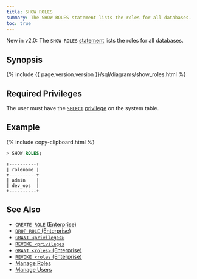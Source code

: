 ```yaml
---
title: SHOW ROLES
summary: The SHOW ROLES statement lists the roles for all databases.
toc: true
---
```


<span class="version-tag">New in v2.0:</span> The `SHOW ROLES` [statement](sql-statements.html) lists the roles for all databases.


## Synopsis

<section>{%  include {{  page.version.version  }}/sql/diagrams/show_roles.html %}</section>

## Required Privileges

The user must have the [`SELECT`](select-clause.html) [privilege](privileges.html) on the system table.

## Example

{%  include copy-clipboard.html %}
~~~ sql
> SHOW ROLES;
~~~
~~~
+----------+
| rolename |
+----------+
| admin    |
| dev_ops  |
+----------+
~~~

## See Also

- [`CREATE ROLE` (Enterprise)](create-role.html)
- [`DROP ROLE` (Enterprise)](drop-role.html)
- [`GRANT <privileges>`](grant.html)
- [`REVOKE <privileges`](revoke.html)
- [`GRANT <roles>` (Enterprise)](grant-roles.html)
- [`REVOKE <roles` (Enterprise)](revoke-roles.html)
- [Manage Roles](roles.html)
- [Manage Users](create-and-manage-users.html)
